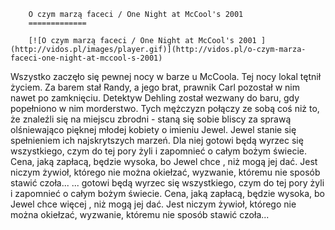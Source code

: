 
        O czym marzą faceci / One Night at McCool's 2001 
        =============
        
        [![O czym marzą faceci / One Night at McCool's 2001 ](http://vidos.pl/images/player.gif)](http://vidos.pl/o-czym-marza-faceci-one-night-at-mccool-s-2001)
        
        
 Wszystko zaczęło się pewnej nocy w barze u McCoola. Tej nocy lokal tętnił życiem. Za barem stał Randy, a jego brat, prawnik Carl pozostał w nim nawet po zamknięciu. Detektyw Dehling został wezwany do baru, gdy popełniono w nim morderstwo. Tych mężczyzn połączy ze sobą coś  niż to, że znaleźli się na miejscu zbrodni - staną się sobie bliscy za sprawą olśniewająco pięknej młodej kobiety o imieniu Jewel. Jewel stanie się spełnieniem ich najskrytszych marzeń. Dla niej gotowi będą wyrzec się wszystkiego, czym do tej pory żyli i zapomnieć o całym bożym świecie. Cena, jaką zapłacą, będzie wysoka, bo Jewel chce  , niż mogą jej dać. Jest niczym żywioł, którego nie można okiełzać, wyzwanie, któremu nie sposób stawić czoła...   ... gotowi będą wyrzec się wszystkiego, czym do tej pory żyli i zapomnieć o całym bożym świecie. Cena, jaką zapłacą, będzie wysoka, bo Jewel chce więcej , niż mogą jej dać. Jest niczym żywioł, którego nie można okiełzać, wyzwanie, któremu nie sposób stawić czoła...
    